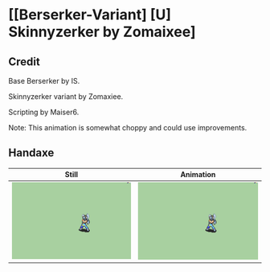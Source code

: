 # [\[Berserker-Variant\] \[U\] Skinnyzerker by Zomaixee]

## Credit

Base Berserker by IS.

Skinnyzerker variant by Zomaxiee.

Scripting by Maiser6.

Note: This animation is somewhat choppy and could use improvements.
	
## Handaxe

| Still | Animation |
| :---: | :-------: |
| ![Handaxe still](./Handaxe_000.png) | ![Handaxe animation](./Handaxe.gif) |
